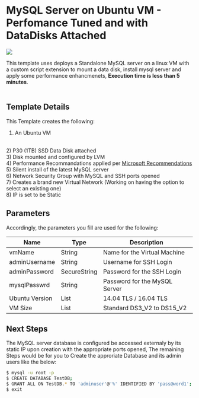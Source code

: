 
# MySQL Server on Ubuntu VM - Perfomance Tuned and with DataDisks Attached

<a href="https://portal.azure.com/#create/Microsoft.Template/uri/https%3A%2F%2Fraw.githubusercontent.com%2FMicrosoftCoEX%2Fazure-templates%2Fmaster%2FMySQLVM-Template%2Fazuredeploy.json" target="_blank"><img src="http://azuredeploy.net/deploybutton.png"/></a>

This template uses deploys a Standalone MySQL server on a linux VM with a custom script extension to mount a data disk, install mysql server and apply some performance enhancmenets, <b>Execution time is less than 5 minutes</b>.
<br/>
<br/>
## Template Details
This Template creates the following:
<br/>
1) An Ubuntu VM
<br/>
2) P30 (1TB) SSD Data Disk attached
<br/>
3) Disk mounted and configured by LVM
<br/>
4) Performance Recommandations applied per <a href="https://docs.microsoft.com/en-us/azure/virtual-machines/virtual-machines-linux-classic-optimize-mysql?toc=%2fazure%2fvirtual-machines%2flinux%2fclassic%2ftoc.json">  Microsoft Recommendations </a>
<br/>
5) Silent install of the latest MySQL server
<br/>
6) Network Security Group with MySQL and SSH ports opened
<br>
7) Creates a brand new Virtual Network (Working on having the option to select an existing one)
<br/>
8) IP is set to be Static

## Parameters
Accordingly, the parameters you fill are used for the following:

| Name| Type           | Description |
| ------------- | ------------- | ------------- |
| vmName  | String | Name for the Virtual Machine |
| adminUsername  | String | Username for SSH Login |
| adminPassword | SecureString | Password for the SSH Login |
| mysqlPasswrd | String | Password for the MySQL Server |
| Ubuntu Version  | List | 14.04 TLS / 16.04 TLS | 
| VM Size | List | Standard DS3_V2 to DS15_V2 |

## Next Steps
The MySQL server database is configured be accessed externaly by its static IP upon creation with the appropriate ports opened,
The remaining Steps would be for you to Create the approriate Database and its admin users like the below:
<br/>
```bash
$ mysql -u root -p
$ CREATE DATABASE TestDB;
$ GRANT ALL ON TestDB.* TO 'adminuser'@'%' IDENTIFIED BY 'pass@word1';
$ exit
```
